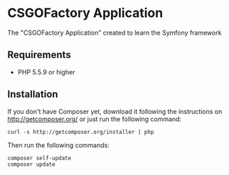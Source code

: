 CSGOFactory Application
========================

The "CSGOFactory Application" created to learn the Symfony framework

Requirements
------------

  * PHP 5.5.9 or higher

Installation
------------

If you don't have Composer yet, download it following the instructions on
http://getcomposer.org/ or just run the following command:

    curl -s http://getcomposer.org/installer | php

Then run the following commands:
	
    composer self-update
    composer update
    
    
    
[1]:  http://getcomposer.org/